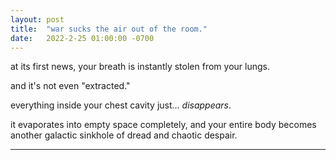 ```yaml
---
layout: post
title:  "war sucks the air out of the room."
date:   2022-2-25 01:00:00 -0700
---
```


at its first news, your breath is instantly stolen from your lungs.

and it's not even "extracted." 

everything inside your chest cavity just... *disappears*. 

it evaporates into empty space completely, and your entire body becomes another galactic sinkhole of dread and chaotic despair.

---


